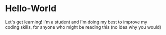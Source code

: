 # Hello-World
Let's get learning!
I'm a student and I'm doing my best to improve my coding skills, for anyone who might be reading this (no idea why you would)
